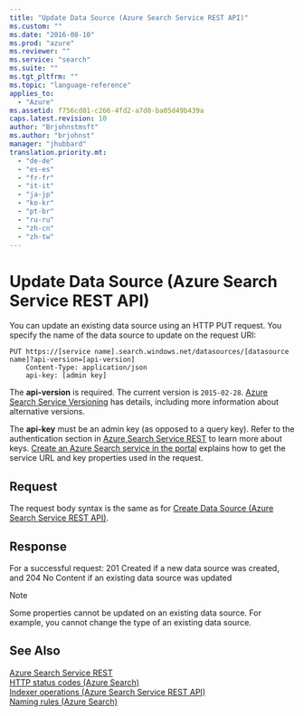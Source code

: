 ```yaml
---
title: "Update Data Source (Azure Search Service REST API)"
ms.custom: ""
ms.date: "2016-08-10"
ms.prod: "azure"
ms.reviewer: ""
ms.service: "search"
ms.suite: ""
ms.tgt_pltfrm: ""
ms.topic: "language-reference"
applies_to: 
  - "Azure"
ms.assetid: f756cd01-c266-4fd2-a7d0-ba05d49b439a
caps.latest.revision: 10
author: "Brjohnstmsft"
ms.author: "brjohnst"
manager: "jhubbard"
translation.priority.mt: 
  - "de-de"
  - "es-es"
  - "fr-fr"
  - "it-it"
  - "ja-jp"
  - "ko-kr"
  - "pt-br"
  - "ru-ru"
  - "zh-cn"
  - "zh-tw"
---
```

# Update Data Source (Azure Search Service REST API)
  You can update an existing data source using an HTTP PUT request. You specify the name of the data source to update on the request URI:  
  
```  
PUT https://[service name].search.windows.net/datasources/[datasource name]?api-version=[api-version]  
    Content-Type: application/json  
    api-key: [admin key]  
```  
  
 The **api-version** is required. The current version is `2015-02-28`. [Azure Search Service Versioning](../Topic/Azure%20Search%20Service%20Versioning.md) has details, including more information about alternative versions.  
  
 The **api-key** must be an admin key (as opposed to a query key). Refer to the authentication section in [Azure Search Service REST](service-rest.md) to learn more about keys. [Create an Azure Search service in the portal](http://azure.microsoft.com/en-us/documentation/articles/search-create-service-portal/) explains how to get the service URL and key properties used in the request.  
  
## Request  
 The request body syntax is the same as for [Create Data Source &#40;Azure Search Service REST API&#41;](create-data-source.md).  
  
## Response  
 For a successful request: 201 Created if a new data source was created, and 204 No Content if an existing data source was updated  
  
> [!NOTE]  
>  Some properties cannot be updated on an existing data source. For example, you cannot change the type of an existing data source.  
  
## See Also  
 [Azure Search Service REST](service-rest.md)   
 [HTTP status codes &#40;Azure Search&#41;](http-status-codes.md)   
 [Indexer operations &#40;Azure Search Service REST API&#41;](indexer-operations.md)   
 [Naming rules &#40;Azure Search&#41;](naming-rules.md)  
  
  